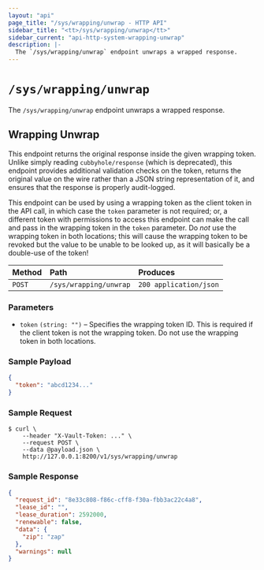 ```yaml
---
layout: "api"
page_title: "/sys/wrapping/unwrap - HTTP API"
sidebar_title: "<tt>/sys/wrapping/unwrap</tt>"
sidebar_current: "api-http-system-wrapping-unwrap"
description: |-
  The `/sys/wrapping/unwrap` endpoint unwraps a wrapped response.
---
```


# `/sys/wrapping/unwrap`

The `/sys/wrapping/unwrap` endpoint unwraps a wrapped response.

## Wrapping Unwrap

This endpoint returns the original response inside the given wrapping token.
Unlike simply reading `cubbyhole/response` (which is deprecated), this endpoint
provides additional validation checks on the token, returns the original value
on the wire rather than a JSON string representation of it, and ensures that the
response is properly audit-logged.

This endpoint can be used by using a wrapping token as the client token in the
API call, in which case the `token` parameter is not required; or, a different
token with permissions to access this endpoint can make the call and pass in the
wrapping token in the `token` parameter. Do _not_ use the wrapping token in both
locations; this will cause the wrapping token to be revoked but the value to be
unable to be looked up, as it will basically be a double-use of the token!

| Method   | Path                         | Produces               |
| :------- | :--------------------------- | :--------------------- |
| `POST`   | `/sys/wrapping/unwrap`       | `200 application/json` |

### Parameters

- `token` `(string: "")` – Specifies the wrapping token ID. This is required if
  the client token is not the wrapping token. Do not use the wrapping token in
  both locations.

### Sample Payload

```json
{
  "token": "abcd1234..."
}
```

### Sample Request

```
$ curl \
    --header "X-Vault-Token: ..." \
    --request POST \
    --data @payload.json \
    http://127.0.0.1:8200/v1/sys/wrapping/unwrap
```

### Sample Response

```json
{
  "request_id": "8e33c808-f86c-cff8-f30a-fbb3ac22c4a8",
  "lease_id": "",
  "lease_duration": 2592000,
  "renewable": false,
  "data": {
    "zip": "zap"
  },
  "warnings": null
}
```

